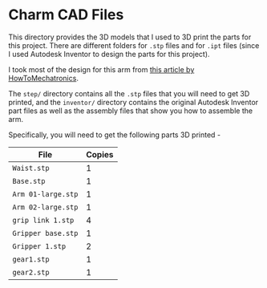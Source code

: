 # Charm CAD Files
This directory provides the 3D models that I used to 3D print the parts for this project. There are different folders for `.stp` files and for `.ipt` files (since I used Autodesk Inventor to design the parts for this project).

I took most of the design for this arm from [this article by HowToMechatronics](https://howtomechatronics.com/tutorials/arduino/diy-arduino-robot-arm-with-smartphone-control/).

The `step/` directory contains all the `.stp` files that you will need to get 3D printed, and the `inventor/` directory contains the original Autodesk Inventor part files as well as the assembly files that show you how to assemble the arm.

Specifically, you will need to get the following parts 3D printed -

| File | Copies |
|------|--------|
| `Waist.stp` | 1 |
| `Base.stp` | 1 |
| `Arm 01-large.stp` | 1 |
| `Arm 02-large.stp` | 1 |
| `grip link 1.stp` | 4 |
| `Gripper base.stp` | 1 |
| `Gripper 1.stp` | 2 |
| `gear1.stp` | 1 |
| `gear2.stp` | 1 |

